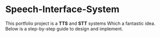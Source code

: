 # Speech-Interface-System
This portfolio project is a **TTS** and **STT** systems Which a fantastic idea. Below is a step-by-step guide to design and implement.
